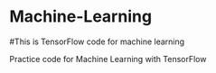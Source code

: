 # Machine-Learning
#This is TensorFlow code for machine learning

Practice code for Machine Learning with TensorFlow
